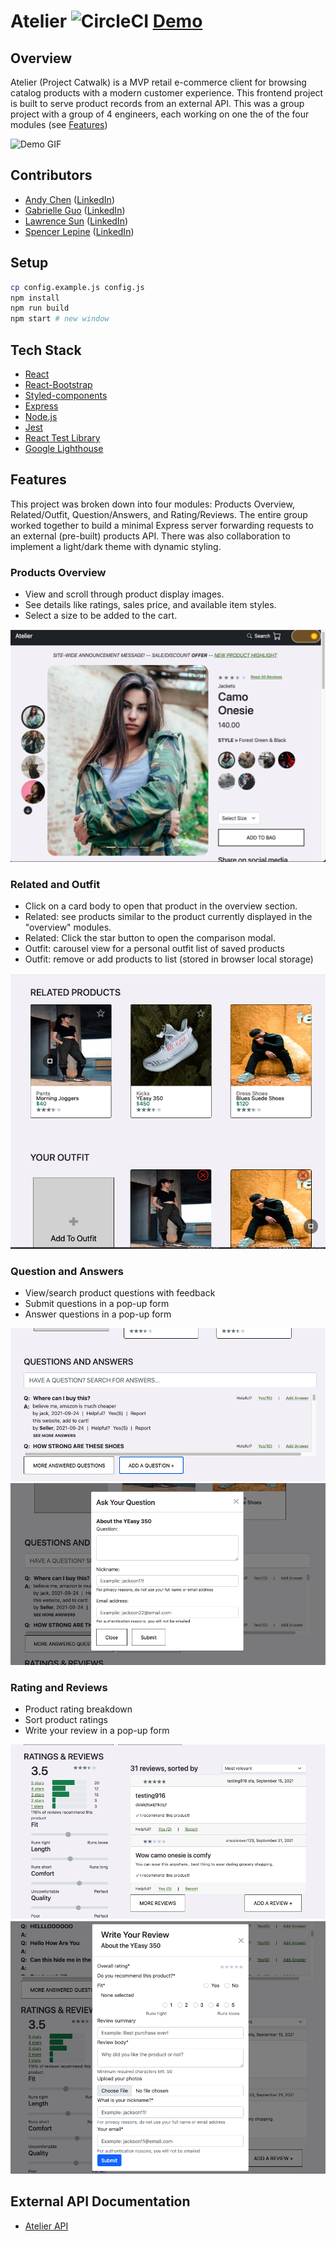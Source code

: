 # Atelier ![CircleCI](https://circleci.com/gh/fec-bareminimum/project-catwalk/tree/main.svg?style=shield) [Demo](https://project-atelier.herokuapp.com/)

## Overview

Atelier (Project Catwalk) is a MVP retail e-commerce client for browsing catalog products with a modern customer experience. This frontend project is built to serve product records from an external API. This was a group project with a group of 4 engineers, each working on one the of the four modules (see [Features](#features))

![Demo GIF](./resources/assets/demo.gif)

## Contributors

- [Andy Chen](https://github.com/andy-ch3n) ([LinkedIn](https://www.linkedin.com/in/andych3n/))
- [Gabrielle Guo](https://github.com/ggbbi) ([LinkedIn](https://www.linkedin.com/in/ggbbi/))
- [Lawrence Sun](https://github.com/lawsun03) ([LinkedIn](https://www.linkedin.com/in/lsun0/))
- [Spencer Lepine](https://github.com/spencerlepine) ([LinkedIn](https://www.linkedin.com/in/spencer-lepine/))

## Setup

```sh
cp config.example.js config.js
npm install
npm run build
npm start # new window
```

## Tech Stack

- [React](https://reactjs.org/)
- [React-Bootstrap](https://react-bootstrap.github.io/)
- [Styled-components](https://styled-components.com/)
- [Express](https://expressjs.com/)
- [Node.js](https://nodejs.org/en/)
- [Jest](https://jestjs.io/)
- [React Test Library](https://testing-library.com/docs/react-testing-library/intro/)
- [Google Lighthouse](https://developers.google.com/web/tools/lighthouse)

## Features

This project was broken down into four modules: Products Overview, Related/Outfit, Question/Answers, and Rating/Reviews. The entire group worked together to build a minimal Express server forwarding requests to an external (pre-built) products API. There was also collaboration to implement a light/dark theme with dynamic styling.

### Products Overview

- View and scroll through product display images.
- See details like ratings, sales price, and available item styles.
- Select a size to be added to the cart.

![Products Overview Screenshot](./resources/assets/product_overview.png)

### Related and Outfit

- Click on a card body to open that product in the overview section.
- Related: see products similar to the product currently displayed in the "overview" modules.
- Related: Click the star button to open the comparison modal.
- Outfit: carousel view for a personal outfit list of saved products
- Outfit: remove or add products to list (stored in browser local storage)

![Related and Outfit Screenshot](./resources/assets/related_outfit.png)

### Question and Answers

- View/search product questions with feedback
- Submit questions in a pop-up form
- Answer questions in a pop-up form

![Question and Answers Screenshot](./resources/assets/question_answer.png)
![Question and Answers Modal Screenshot](./resources/assets/question_answer_modal.png)

### Rating and Reviews

- Product rating breakdown
- Sort product ratings
- Write your review in a pop-up form

![Rating and Reviews Screenshot](./resources/assets/ratings_reviews.png)
![Rating and Reviews Modal Screenshot](./resources/assets/ratings_reviews_modal.png)

## External API Documentation

- [Atelier API](https://gist.github.com/trentgoing/d69849d6c16b82d279ffc4ecd127f49f)
